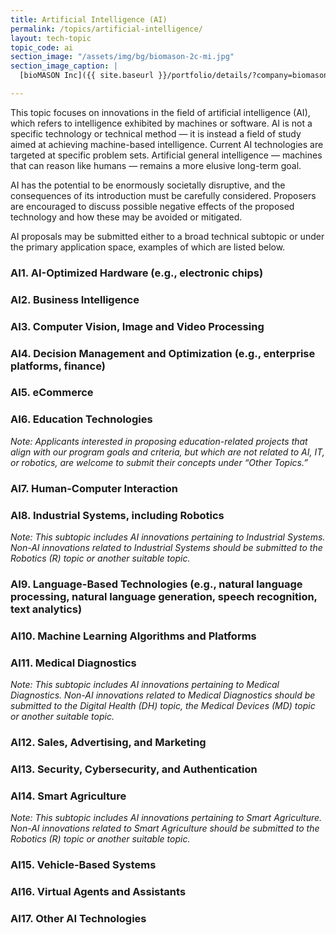 ```yaml
---
title: Artificial Intelligence (AI)
permalink: /topics/artificial-intelligence/
layout: tech-topic
topic_code: ai
section_image: "/assets/img/bg/biomason-2c-mi.jpg"
section_image_caption: |
  [bioMASON Inc]({{ site.baseurl }}/portfolio/details/?company=biomason-inc#biomason-inc) interior and exterior façade tile made with biocement, which is less costly and more sustainable than its traditional counterpart

---
```


This topic focuses on innovations in the field of artificial intelligence (AI), which refers to intelligence exhibited by machines or software. AI is not a specific technology or technical method — it is instead a field of study aimed at achieving machine-based intelligence. Current AI technologies are targeted at specific problem sets. Artificial general intelligence — machines that can reason like humans — remains a more elusive long-term goal.  

AI has the potential to be enormously societally disruptive, and the consequences of its introduction must be carefully considered. Proposers are encouraged to discuss possible negative effects of the proposed technology and how these may be avoided or mitigated. 

AI proposals may be submitted either to a broad technical subtopic or under the primary application space, examples of which are listed below.

### AI1. AI-Optimized Hardware (e.g., electronic chips)

### AI2. Business Intelligence

### AI3. Computer Vision, Image and Video Processing

### AI4. Decision Management and Optimization (e.g., enterprise platforms, finance)

### AI5. eCommerce

### AI6. Education Technologies
*Note: Applicants interested in proposing education-related projects that align with our program goals and criteria, but which are not related to AI, IT, or robotics, are welcome to submit their concepts under “Other Topics.”*

### AI7. Human-Computer Interaction

### AI8. Industrial Systems, including Robotics
*Note: This subtopic includes AI innovations pertaining to Industrial Systems. Non-AI innovations related to Industrial Systems should be submitted to the Robotics (R) topic or another suitable topic.*

### AI9. Language-Based Technologies (e.g., natural language processing, natural language generation, speech recognition, text analytics)

### AI10. Machine Learning Algorithms and Platforms

### AI11. Medical Diagnostics
*Note: This subtopic includes AI innovations pertaining to Medical Diagnostics. Non-AI innovations related to Medical Diagnostics should be submitted to the Digital Health (DH) topic, the Medical Devices (MD) topic or another suitable topic.*

### AI12. Sales, Advertising, and Marketing

### AI13. Security, Cybersecurity, and Authentication

### AI14. Smart Agriculture
*Note: This subtopic includes AI innovations pertaining to Smart Agriculture. Non-AI innovations related to Smart Agriculture should be submitted to the Robotics (R) topic or another suitable topic.*

### AI15. Vehicle-Based Systems

### AI16. Virtual Agents and Assistants

### AI17. Other AI Technologies

 

